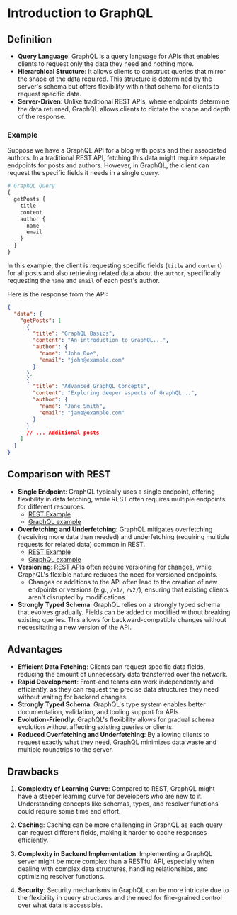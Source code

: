 # Introduction to GraphQL

## Definition

- **Query Language**: GraphQL is a query language for APIs that enables clients to request only the data they need and
  nothing more.
- **Hierarchical Structure**: It allows clients to construct queries that mirror the shape of the data required. This
  structure is determined by the server's schema but offers flexibility within that schema for clients to request
  specific data.
- **Server-Driven**: Unlike traditional REST APIs, where endpoints determine the data returned, GraphQL allows clients
  to dictate the shape and depth of the response.

### Example

Suppose we have a GraphQL API for a blog with posts and their associated authors. In a traditional REST API, fetching
this data might require separate endpoints for posts and authors. However, in GraphQL, the client can request the
specific fields it needs in a single query.

```graphql
# GraphQL Query
{
  getPosts {
    title
    content
    author {
      name
      email
    }
  }
}
```

In this example, the client is requesting specific fields (`title` and `content`) for all posts and also retrieving
related data about the `author`, specifically requesting the `name` and `email` of each post's author.

Here is the response from the API:

```JSON
{
  "data": {
    "getPosts": [
      {
        "title": "GraphQL Basics",
        "content": "An introduction to GraphQL...",
        "author": {
          "name": "John Doe",
          "email": "john@example.com"
        }
      },
      {
        "title": "Advanced GraphQL Concepts",
        "content": "Exploring deeper aspects of GraphQL...",
        "author": {
          "name": "Jane Smith",
          "email": "jane@example.com"
        }
      }
      // ... Additional posts
    ]
  }
}
```

## Comparison with REST

- **Single Endpoint**: GraphQL typically uses a single endpoint, offering flexibility in data fetching, while REST often
  requires multiple endpoints for different resources.
    - [REST Example](https://reqres.in/)
    - [GraphQL example](https://studio.apollographql.com/public/countries/variant/current/explorer)
- **Overfetching and Underfetching**: GraphQL mitigates overfetching (receiving more data than needed) and
  underfetching (requiring multiple requests for related data) common in REST.
    - [REST Example](https://restcountries.com/v3.1/all)
    - [GraphQL example](https://studio.apollographql.com/public/countries/explorer?explorerURLState=N4IgJg9gxgrgtgUwHYBcQC4QEcYIE4CeABAMIQyp4CWCAzkcADpJFFTmU31MutFIBDRMz5EEcCACsqIvu1RUkyFA1mjBw3qwC%2Bs3Um0htQA&variant=current)
- **Versioning**: REST APIs often require versioning for changes, while GraphQL's flexible nature reduces the need for
  versioned endpoints.
    - Changes or additions to the API often lead to the creation of new endpoints or versions (e.g., `/v1/`, `/v2/`),
      ensuring that existing clients aren't disrupted by modifications.
- **Strongly Typed Schema**: GraphQL relies on a strongly typed schema that evolves gradually. Fields can be added or
  modified without breaking existing queries. This allows for backward-compatible changes without necessitating a new
  version of the API.

## Advantages

- **Efficient Data Fetching**: Clients can request specific data fields, reducing the amount of unnecessary data
  transferred over the network.
- **Rapid Development**: Front-end teams can work independently and efficiently, as they can request the precise data
  structures they need without waiting for backend changes.
- **Strongly Typed Schema**: GraphQL's type system enables better documentation, validation, and tooling support for
  APIs.
- **Evolution-Friendly**: GraphQL's flexibility allows for gradual schema evolution without affecting existing queries
  or clients.
- **Reduced Overfetching and Underfetching**: By allowing clients to request exactly what they need, GraphQL minimizes
  data waste and multiple roundtrips to the server.

## Drawbacks

1. **Complexity of Learning Curve**: Compared to REST, GraphQL might have a steeper learning curve for developers who
   are new to it. Understanding concepts like schemas, types, and resolver functions could require some time and effort.

2. **Caching**: Caching can be more challenging in GraphQL as each query can request different fields, making it harder
   to cache responses efficiently.

3. **Complexity in Backend Implementation**: Implementing a GraphQL server might be more complex than a RESTful API,
   especially when dealing with complex data structures, handling relationships, and optimizing resolver functions.

4. **Security**: Security mechanisms in GraphQL can be more intricate due to the flexibility in query structures and the
   need for fine-grained control over what data is accessible.
